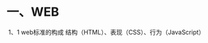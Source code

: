 # 一、WEB

​	1、1 web标准的构成  结构（HTML）、表现（CSS）、行为（JavaScript）









































































